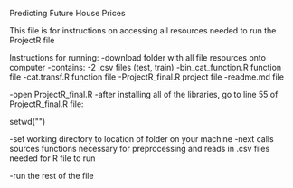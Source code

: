 
Predicting Future House Prices 

This file is for instructions on accessing all resources needed to 
 run the ProjectR file

Instructions for running: 
-download folder with all file resources onto computer
	-contains:
	-2 .csv files (test, train)
	-bin_cat_function.R function file
	-cat.transf.R function file
	-ProjectR_final.R project file
	-readme.md file

-open ProjectR_final.R 
-after installing all of the libraries, go to line 55 of ProjectR_final.R file:

setwd("")

-set working directory to location of folder on your machine
-next calls sources functions necessary for preprocessing and 
 reads in .csv files needed for R file to run

-run the rest of the file


 